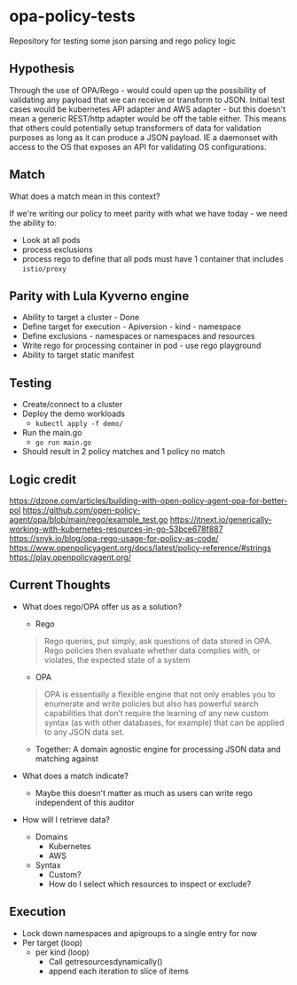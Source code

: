 # opa-policy-tests
Repository for testing some json parsing and rego policy logic

## Hypothesis
Through the use of OPA/Rego - would could open up the possibility of validating any payload that we can receive or transform to JSON. Initial test cases would be kubernetes API adapter and AWS adapter - but this doesn't mean a generic REST/http adapter would be off the table either. This means that others could potentially setup transformers of data for validation purposes as long as it can produce a JSON payload. IE a daemonset with access to the OS that exposes an API for validating OS configurations. 

## Match
What does a match mean in this context?

If we're writing our policy to meet parity with what we have today - we need the ability to:
- Look at all pods
- process exclusions
- process rego to define that all pods must have 1 container that includes `istio/proxy`

## Parity with Lula Kyverno engine
- Ability to target a cluster - Done
- Define target for execution - Apiversion - kind - namespace
- Define exclusions - namespaces or namespaces and resources
- Write rego for processing container in pod - use rego playground
- Ability to target static manifest

## Testing
- Create/connect to a cluster
- Deploy the demo workloads
    - `kubectl apply -f demo/`
- Run the main.go
    - `go run main.go`
- Should result in 2 policy matches and 1 policy no match

## Logic credit

https://dzone.com/articles/building-with-open-policy-agent-opa-for-better-pol
https://github.com/open-policy-agent/opa/blob/main/rego/example_test.go
https://itnext.io/generically-working-with-kubernetes-resources-in-go-53bce678f887
https://snyk.io/blog/opa-rego-usage-for-policy-as-code/
https://www.openpolicyagent.org/docs/latest/policy-reference/#strings
https://play.openpolicyagent.org/

## Current Thoughts

- What does rego/OPA offer us as a solution?
    - Rego
    > Rego queries, put simply, ask questions of data stored in OPA. Rego policies then evaluate whether data complies with, or violates, the expected state of a system 
    - OPA
    > OPA is essentially a flexible engine that not only enables you to enumerate and write policies but also has powerful search capabilities that don’t require the learning of any new custom syntax (as with other databases, for example) that can be applied to any JSON data set.
    - Together: A domain agnostic engine for processing JSON data and matching against 

- What does a match indicate?
    - Maybe this doesn't  matter as much as users can write rego independent of this auditor
- How will I retrieve data?
    - Domains
        - Kubernetes
        - AWS
    - Syntax
        - Custom?
        - How do I select which resources to inspect or exclude?


## Execution

- Lock down namespaces and apigroups to a single entry for now
- Per target (loop)
    - per kind (loop)
        - Call getresourcesdynamically()
        - append each iteration to slice of items